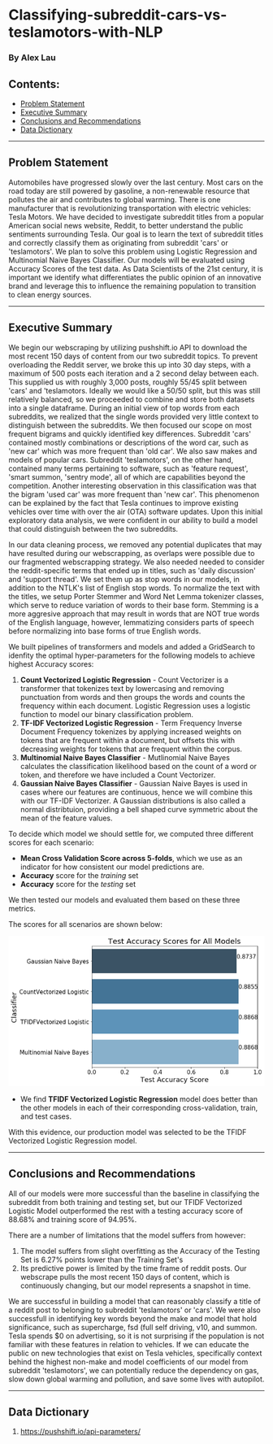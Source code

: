 # Classifying-subreddit-cars-vs-teslamotors-with-NLP
### By Alex Lau

## Contents:
- [Problem Statement](#Problem-Statement)
- [Executive Summary](#Executive-Summary)
- [Conclusions and Recommendations](#Conclusions-and-Recommendations)
- [Data Dictionary](#Data-Dictionary)

---

## Problem Statement

Automobiles have progressed slowly over the last century. Most cars on the road today are still powered by gasoline, a non-renewable resource that pollutes the air and contributes to global warming. There is one manufacturer that is revolutionizing transportation with electric vehicles: Tesla Motors. We have decided to investigate subreddit titles from a popular American social news website, Reddit, to better understand the public sentiments surrounding Tesla. Our goal is to learn the text of subreddit titles and correctly classify them as originating from subreddit 'cars' or 'teslamotors'. We plan to solve this problem using Logistic Regression and Multinomial Naive Bayes Classifier. Our models will be evaluated using Accuracy Scores of the test data. As Data Scientists of the 21st century, it is important we identify what differentiates the public opinion of an innovative brand and leverage this to influence the remaining population to transition to clean energy sources.

---

## Executive Summary

We begin our webscraping by utilizing pushshift.io API to download the most recent 150 days of content from our two subreddit topics. To prevent overloading the Reddit server, we broke this up into 30 day steps, with a maximum of 500 posts each iteration and a 2 second delay between each. This supplied us with roughly 3,000 posts, roughly 55/45 split between 'cars' and 'teslamotors. Ideally we would like a 50/50 split, but this was still relatively balanced, so we proceeded to combine and store both datasets into a single dataframe. During an initial view of top words from each subreddits, we realized that the single words provided very little context to distinguish between the subreddits. We then focused our scope on most frequent bigrams and quickly identified key differences. Subreddit 'cars' contained mostly combinations or descriptions of the word car, such as 'new car' which was more frequent than 'old car'. We also saw makes and models of popular cars. Subreddit 'teslamotors', on the other hand, contained many terms pertaining to software, such as 'feature request', 'smart summon, 'sentry mode', all of which are capabilities beyond the competition. Another interesting observation in this classification was that the bigram 'used car' was more frequent than 'new car'. This phenomenon can be explained by the fact that Tesla continues to improve existing vehicles over time with over the air (OTA) software updates. Upon this initial exploratory data analysis, we were confident in our ability to build a model that could distinguish between the two subreddits.

In our data cleaning process, we removed any potential duplicates that may have resulted during our webscrapping, as overlaps were possible due to our fragmented webscrapping strategy. We also needed needed to consider the reddit-specific terms that ended up in titles, such as 'daily discussion' and 'support thread'. We set them up as stop words in our models, in addition to the NTLK's list of English stop words. To normalize the text with the titles, we setup Porter Stemmer and Word Net Lemma tokenizer classes, which serve to reduce variation of words to their base form. Stemming is a more aggresive approach that may result in words that are NOT true words of the English language, however, lemmatizing considers parts of speech before normalizing into base forms of true English words.

We built pipelines of transformers and models and added a GridSearch to idenfity the optimal hyper-parameters for the following models to achieve highest Accuracy scores:
1. **Count Vectorized Logistic Regression** - Count Vectorizer is a transformer that tokenizes text by lowercasing and removing punctuation from words and then groups the words and counts the frequency within each document. Logistic Regression uses a logistic function to model our binary classification problem.  
2. **TF-IDF Vectorized Logistic Regression** - Term Frequency Inverse Document Frequency tokenizes by applying increased weights on tokens that are frequent within a document, but offsets this with decreasing weights for tokens that are frequent within the corpus. 
3. **Multinomial Naive Bayes Classifier** - Mutlinomial Naive Bayes calculates the classification likelihood based on the count of a word or token, and therefore we have included a Count Vectorizer. 
4. **Gaussian Naive Bayes Classifier** - Gaussian Naive Bayes is used in cases where our features are continuous, hence we will combine this with our TF-IDF Vectorizer. A Gaussian distributions is also called a normal distribtuion, providing a bell shaped curve symmetric about the mean of the feature values.

To decide which model we should settle for, we computed three different scores for each scenario:

* **Mean Cross Validation Score across 5-folds**, which we use as an indicator for how consistent our model predictions are.
* **Accuracy** score for the *training* set
* **Accuracy** score for the *testing* set

We then tested our models and evaluated them based on these three metrics.

The scores for all scenarios are shown below:

<img src="./accuracy_scores.png">

* We find **TFIDF Vectorized Logistic Regression** model does better than the other models in each of their corresponding cross-validation, train, and test cases.

With this evidence, our production model was selected to be the TFIDF Vectorized Logistic Regression model.

---

## Conclusions and Recommendations

All of our models were more successful than the baseline in classifying the subreddit from both training and testing set, but our TFIDF Vectorized Logistic Model outperformed the rest with a testing accuracy score of 88.68% and training score of 94.95%. 

There are a number of limitations that the model suffers from however:

1. The model suffers from slight overfitting as the Accuracy of the Testing Set is 6.27% points lower than the Training Set's 
2. Its predictive power is limited by the time frame of reddit posts. Our webscrape pulls the most recent 150 days of content, which is continuously changing, but our model represents a snapshot in time.

We are successful in building a model that can reasonably classify a title of a reddit post to belonging to subreddit 'teslamotors' or 'cars'. We were also successfull in identifying key words beyond the make and model that hold significance, such as supercharge, fsd (full self driving, v10, and summon. Tesla spends $0 on advertising, so it is not surprising if the population is not familiar with these features in relation to vehicles. If we can educate the public on new technologies that exist on Tesla vehicles, specifically context behind the highest non-make and model coefficients of our model from subreddit 'teslamotors', we can potentially reduce the dependency on gas, slow down global warming and pollution, and save some lives with autopilot.

---

## Data Dictionary ##

1. https://pushshift.io/api-parameters/

